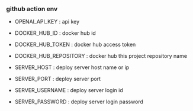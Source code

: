 
### github action env
- OPENAI_API_KEY : api key
- DOCKER_HUB_ID : docker hub id 
- DOCKER_HUB_TOKEN : docker hub access token
- DOCKER_HUB_REPOSITORY : docker hub this project repository name

- SERVER_HOST : deploy server host name or ip
- SERVER_PORT : deploy server port
- SERVER_USERNAME : deploy server login id
- SERVER_PASSWORD : deploy server login password

